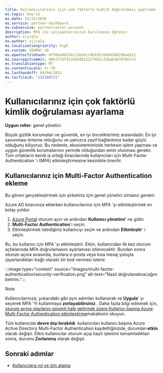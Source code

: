 ```yaml
---
title: Kullanıcılarınız için çok faktörlü kimlik doğrulaması ayarlama
ms.topic: how-to
ms.date: 12/15/2020
ms.service: partner-dashboard
ms.subservice: partnercenter-account
description: MFA ile çalışanlarınızın kurulumunu öğrenin
author: vijvala
ms.author: vijvala
ms.localizationpriority: high
ms.custom: SEOMAY.20
ms.openlocfilehash: 4ff0aa89224c13eddcc6b935c8494188298aeb12
ms.sourcegitcommit: 90bf27df911b428b1222f483c32ba6367870e7c5
ms.translationtype: MT
ms.contentlocale: tr-TR
ms.lasthandoff: 08/04/2021
ms.locfileid: "115100731"
---
```

# <a name="set-up-your-users-with-multi-factor-authentication"></a>Kullanıcılarınız için çok faktörlü kimlik doğrulaması ayarlama

**Uygun roller**: genel yönetici

Büyük gizlilik korumaları ve güvenlik, en iyi önceliklerimiz arasındadır. En iyi savunması önleme olduğunu ve yalnızca zayıf bağlantımız kadar güçlü olduğunu biliyoruz. Bu nedenle, ekosistemimizde herkesin işlem yapması ve uygun güvenlik korumalarının yerinde olduğundan emin olunması gerekir. Tüm ortakların kendi iş ortağı kiracılarında kullanıcıları için Multi-Factor Authentication 'ı (MFA) etkinleştirmesine kesinlikle önerilir. 

## <a name="add-multi-factor-authentication-for-your-users"></a>Kullanıcılarınız için Multi-Factor Authentication ekleme

Bu görevi gerçekleştirmek için şirketiniz için genel yönetici olmanız gerekir.

Azure AD kiracınıza eklerken kullanıcılarınız için MFA 'yı etkinleştirmek en kolay yoldur.

1. [Azure Portal](https://portal.azure.com) oturum açın ve ardından **Kullanıcı yönetimi**' ne gidin.
1. **Multi-Factor Authentication**'ı seçin.
1. Etkinleştirmek istediğiniz kullanıcıyı seçin ve ardından **Etkinleştir**' i seçin.

Bu, bu kullanıcı için MFA 'yı etkinleştirir. Etkin, kullanıcıdan ilk kez oturum açtıklarında MFA doğrulamasını ayarlaması istenecektir. Bundan sonra oturum açma sırasında, bunlara e-posta veya kısa mesaj yoluyla (ayarlandıkları bağlı olarak) bir kod vermesi istenir.  

:::image type="content" source="images/multi-factor-authentication/security-verification.png" alt-text="Nasıl doğrulanalınacağını belirtin.":::

>[!NOTE]
>Kullanıcılarınıza, yukarıdaki gibi aynı adımları kullanarak ve **Uygula**' yı seçerek MFA 'Yı kullanmaya **zorlayabilirsiniz** . Daha fazla bilgi edinmek için, [oturum açma olaylarını güvenli hale getirmek üzere Kullanıcı başına Azure Multi-Factor Authentication etkinleştirme](/azure/active-directory/authentication/howto-mfa-userstates)makalesini okuyun. 

Tüm kullanıcılar **devre dışı bırakıldı**. kullanıcıları kullanıcı başına Azure Active Directory Multi-Factor Authentication kaydettiğinizde, durumları **etkin** olarak değişir. Etkin kullanıcılar oturum açıp kayıt işlemini tamamladıktan sonra, durumu **Zorlanmış** olarak değişir. 

## <a name="next-steps"></a>Sonraki adımlar

- [Kullanıcılara rol ve izin atama](permissions-overview.md)